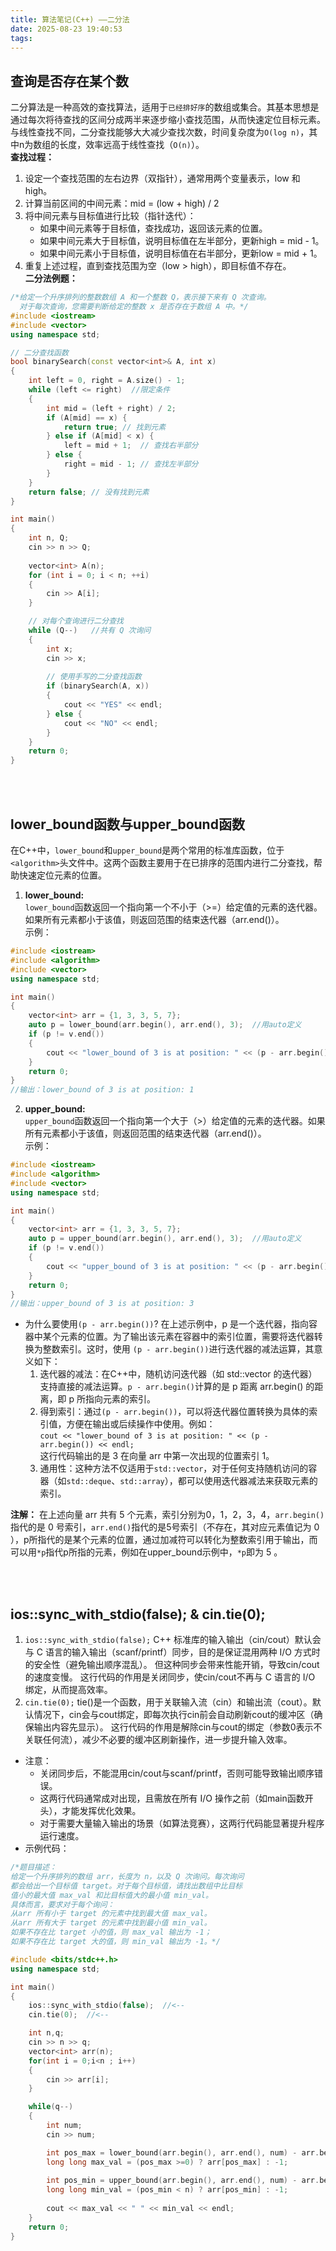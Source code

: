 ```yaml
---
title: 算法笔记(C++) ——二分法
date: 2025-08-23 19:40:53
tags:
---
```



## 查询是否存在某个数
二分算法是一种高效的查找算法，适用于`已经排好序`的数组或集合。其基本思想是通过每次将待查找的区间分成两半来逐步缩小查找范围，从而快速定位目标元素。与线性查找不同，二分查找能够大大减少查找次数，时间复杂度为`O(log n)`，其中n为数组的长度，效率远高于线性查找（`O(n)`）。  
__查找过程：__   
1. 设定一个查找范围的左右边界（双指针），通常用两个变量表示，low 和 high。
2. 计算当前区间的中间元素：mid = (low + high) / 2  
3. 将中间元素与目标值进行比较（指针迭代）：
    - 如果中间元素等于目标值，查找成功，返回该元素的位置。
    - 如果中间元素大于目标值，说明目标值在左半部分，更新high = mid - 1。
    - 如果中间元素小于目标值，说明目标值在右半部分，更新low = mid + 1。
4. 重复上述过程，直到查找范围为空（low > high），即目标值不存在。  
__二分法例题：__
```c++
/*给定一个升序排列的整数数组 A 和一个整数 Q，表示接下来有 Q 次查询。
  对于每次查询，您需要判断给定的整数 x 是否存在于数组 A 中。*/
#include <iostream>
#include <vector>
using namespace std;

// 二分查找函数
bool binarySearch(const vector<int>& A, int x) 
{
    int left = 0, right = A.size() - 1;
    while (left <= right)  //限定条件
    {
        int mid = (left + right) / 2;
        if (A[mid] == x) {
            return true; // 找到元素
        } else if (A[mid] < x) {
            left = mid + 1;  // 查找右半部分
        } else {
            right = mid - 1; // 查找左半部分
        }
    }
    return false; // 没有找到元素
}

int main() 
{
    int n, Q;
    cin >> n >> Q;
    
    vector<int> A(n);
    for (int i = 0; i < n; ++i) 
    {
        cin >> A[i];
    }

    // 对每个查询进行二分查找
    while (Q--)   //共有 Q 次询问
    {
        int x;
        cin >> x;
        
        // 使用手写的二分查找函数
        if (binarySearch(A, x)) 
        {
            cout << "YES" << endl;
        } else {
            cout << "NO" << endl;
        }
    }
    return 0;
}
```
  
<br><br>






## lower_bound函数与upper_bound函数
在C++中，`lower_bound`和`upper_bound`是两个常用的标准库函数，位于`<algorithm>`头文件中。这两个函数主要用于在已排序的范围内进行二分查找，帮助快速定位元素的位置。  
1. __lower_bound:__  
`lower_bound`函数返回一个指向第一个不小于（>=）给定值的元素的迭代器。如果所有元素都小于该值，则返回范围的结束迭代器（arr.end()）。  
示例：  
```c++
#include <iostream>
#include <algorithm>
#include <vector>
using namespace std;

int main() 
{
    vector<int> arr = {1, 3, 3, 5, 7};
    auto p = lower_bound(arr.begin(), arr.end(), 3);  //用auto定义
    if (p != v.end()) 
    {
        cout << "lower_bound of 3 is at position: " << (p - arr.begin()) << endl;
    }
    return 0;
}
//输出：lower_bound of 3 is at position: 1
```
2. __upper_bound:__  
`upper_bound`函数返回一个指向第一个大于（>）给定值的元素的迭代器。如果所有元素都小于该值，则返回范围的结束迭代器（arr.end()）。  
示例：  
```c++
#include <iostream>
#include <algorithm>
#include <vector>
using namespace std;

int main() 
{
    vector<int> arr = {1, 3, 3, 5, 7};
    auto p = upper_bound(arr.begin(), arr.end(), 3);  //用auto定义
    if (p != v.end()) 
    {
        cout << "upper_bound of 3 is at position: " << (p - arr.begin()) << endl;
    }
    return 0;
}
//输出：upper_bound of 3 is at position: 3
```
- 为什么要使用`(p - arr.begin())`?
在上述示例中，p 是一个迭代器，指向容器中某个元素的位置。为了输出该元素在容器中的索引位置，需要将迭代器转换为整数索引。这时，使用 `(p - arr.begin())`进行迭代器的减法运算，其意义如下：
    1. 迭代器的减法：在C++中，随机访问迭代器（如 std::vector 的迭代器）支持直接的减法运算。`p - arr.begin()`计算的是 p 距离 arr.begin() 的距离，即 p 所指向元素的索引。
    2. 得到索引：通过`(p - arr.begin())`，可以将迭代器位置转换为具体的索引值，方便在输出或后续操作中使用。例如：  
    `cout << "lower_bound of 3 is at position: " << (p - arr.begin()) << endl;`  
    这行代码输出的是 3 在向量 arr 中第一次出现的位置索引 1。
    3. 通用性：这种方法不仅适用于`std::vector`，对于任何支持随机访问的容器（如`std::deque`、`std::array`），都可以使用迭代器减法来获取元素的索引。  

__注解：__
在上述向量 arr 共有 5 个元素，索引分别为0，1，2，3，4，`arr.begin()`指代的是 0 号索引，`arr.end()`指代的是5号索引（不存在，其对应元素值记为 0 ），p所指代的是某个元素的位置，通过加减符可以转化为整数索引用于输出，而可以用`*p`指代p所指的元素，例如在upper_bound示例中，`*p`即为 5 。  
  
<br><br>






## ios::sync_with_stdio(false); & cin.tie(0);
1. `ios::sync_with_stdio(false);`
C++ 标准库的输入输出（cin/cout）默认会与 C 语言的输入输出（scanf/printf）同步，目的是保证混用两种 I/O 方式时的安全性（避免输出顺序混乱）。
但这种同步会带来性能开销，导致cin/cout的速度变慢。
这行代码的作用是关闭同步，使cin/cout不再与 C 语言的 I/O 绑定，从而提高效率。
2. `cin.tie(0);`
tie()是一个函数，用于关联输入流（cin）和输出流（cout）。默认情况下，cin会与cout绑定，即每次执行cin前会自动刷新cout的缓冲区（确保输出内容先显示）。
这行代码的作用是解除cin与cout的绑定（参数0表示不关联任何流），减少不必要的缓冲区刷新操作，进一步提升输入效率。  
- 注意：  
    - 关闭同步后，不能混用cin/cout与scanf/printf，否则可能导致输出顺序错误。
    - 这两行代码通常成对出现，且需放在所有 I/O 操作之前（如main函数开头），才能发挥优化效果。
    - 对于需要大量输入输出的场景（如算法竞赛），这两行代码能显著提升程序运行速度。  
- 示例代码：
```c++
/*题目描述：
给定一个升序排列的数组 arr，长度为 n，以及 Q 次询问。每次询问
都会给出一个目标值 target。对于每个目标值，请找出数组中比目标
值小的最大值 max_val 和比目标值大的最小值 min_val。
具体而言，要求对于每个询问：
从arr 所有小于 target 的元素中找到最大值 max_val。
从arr 所有大于 target 的元素中找到最小值 min_val。
如果不存在比 target 小的值，则 max_val 输出为 -1；
如果不存在比 target 大的值，则 min_val 输出为 -1。*/

#include <bits/stdc++.h>
using namespace std;

int main()
{
    ios::sync_with_stdio(false);  //<--
    cin.tie(0);  //<--

    int n,q;
    cin >> n >> q;
    vector<int> arr(n);
    for(int i = 0;i<n ; i++)
    {
        cin >> arr[i];
    }

    while(q--)
    {
        int num;
        cin >> num;

        int pos_max = lower_bound(arr.begin(), arr.end(), num) - arr.begin() -1;
        long long max_val = (pos_max >=0) ? arr[pos_max] : -1;
        
        int pos_min = upper_bound(arr.begin(), arr.end(), num) - arr.begin();
        long long min_val = (pos_min < n) ? arr[pos_min] : -1;
        
        cout << max_val << " " << min_val << endl;
    }
    return 0;
}
```
  
<br><br>





